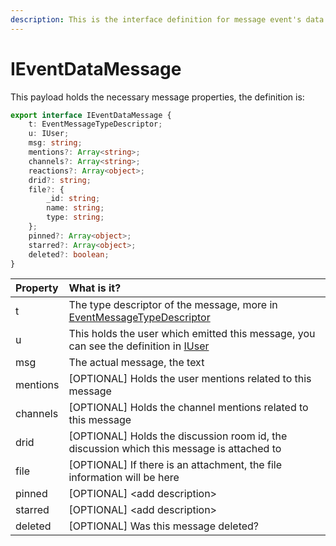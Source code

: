 ```yaml
---
description: This is the interface definition for message event's data
---
```


# IEventDataMessage

This payload holds the necessary message properties, the definition is:

```typescript
export interface IEventDataMessage {
	t: EventMessageTypeDescriptor;
	u: IUser;
	msg: string;
	mentions?: Array<string>;
	channels?: Array<string>;
	reactions?: Array<object>;
	drid?: string;
	file?: {
		_id: string;
		name: string;
		type: string;
	};
	pinned?: Array<object>;
	starred?: Array<object>;
	deleted?: boolean;
}
```

| Property | What is it? |
| :--- | :--- |
| t | The type descriptor of the message, more in [EventMessageTypeDescriptor](../eventmessagetypedescriptor.md) |
| u | This holds the user which emitted this message, you can see the definition in [IUser](../iuser.md) |
| msg | The actual message, the text |
| mentions | \[OPTIONAL\] Holds the user mentions related to this message |
| channels | \[OPTIONAL\] Holds the channel mentions related to this message |
| drid | \[OPTIONAL\] Holds the discussion room id, the discussion which this message is attached to |
| file | \[OPTIONAL\] If there is an attachment, the file information will be here |
| pinned | \[OPTIONAL\] &lt;add description&gt; |
| starred | \[OPTIONAL\] &lt;add description&gt; |
| deleted | \[OPTIONAL\] Was this message deleted? |


